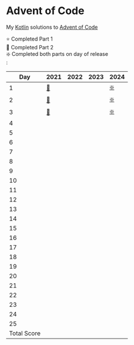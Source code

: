 # Advent of Code

My [Kotlin](https://kotlinlang.org/) solutions to [Advent of Code](https://adventofcode.com/)

:star: Completed Part 1 </br>
:star2: Completed Part 2 </br>
:sparkle: Completed both parts on day of release </br>
:

| Day         | 2021                                     | 2022  | 2023  | 2024                                       |
|-------------|------------------------------------------|-------|-------|--------------------------------------------|
| 1           | [:star2:](2021/src/main/kotlin/Day01.kt) |       |       | [:sparkle:](2024/src/main/kotlin/Day01.kt) |
| 2           | [:star2:](2021/src/main/kotlin/Day02.kt) |       |       | [:sparkle:](2024/src/main/kotlin/Day02.kt) |
| 3           | [:star2:](2021/src/main/kotlin/Day03.kt) |       |       | [:sparkle:](2024/src/main/kotlin/Day03.kt) |
| 4           |                                          |       |       |                                            |
| 5           |                                          |       |       |                                            |
| 6           |                                          |       |       |                                            |
| 7           |                                          |       |       |                                            |
| 8           |                                          |       |       |                                            |
| 9           |                                          |       |       |                                            |
| 10          |                                          |       |       |                                            |
| 11          |                                          |       |       |                                            |
| 12          |                                          |       |       |                                            |
| 13          |                                          |       |       |                                            |
| 14          |                                          |       |       |                                            |
| 15          |                                          |       |       |                                            |
| 16          |                                          |       |       |                                            |
| 17          |                                          |       |       |                                            |
| 18          |                                          |       |       |                                            |
| 19          |                                          |       |       |                                            |
| 20          |                                          |       |       |                                            |
| 21          |                                          |       |       |                                            |
| 22          |                                          |       |       |                                            |
| 23          |                                          |       |       |                                            |
| 24          |                                          |       |       |                                            |
| 25          |                                          |       |       |                                            |
| Total Score |                                          |       |       |                                            |


 
